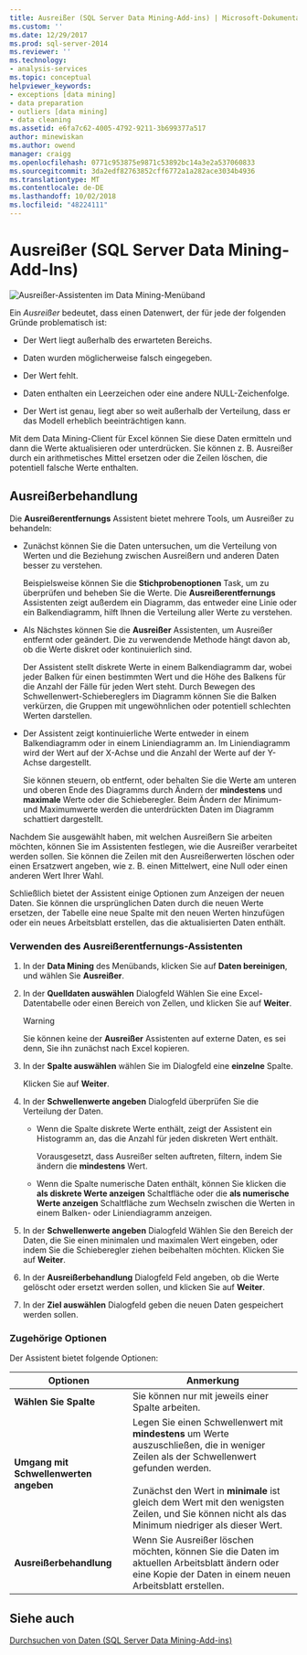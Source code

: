 ```yaml
---
title: Ausreißer (SQL Server Data Mining-Add-ins) | Microsoft-Dokumentation
ms.custom: ''
ms.date: 12/29/2017
ms.prod: sql-server-2014
ms.reviewer: ''
ms.technology:
- analysis-services
ms.topic: conceptual
helpviewer_keywords:
- exceptions [data mining]
- data preparation
- outliers [data mining]
- data cleaning
ms.assetid: e6fa7c62-4005-4792-9211-3b699377a517
author: minewiskan
ms.author: owend
manager: craigg
ms.openlocfilehash: 0771c953875e9871c53892bc14a3e2a537060833
ms.sourcegitcommit: 3da2edf82763852cff6772a1a282ace3034b4936
ms.translationtype: MT
ms.contentlocale: de-DE
ms.lasthandoff: 10/02/2018
ms.locfileid: "48224111"
---
```

# <a name="outliers-sql-server-data-mining-add-ins"></a>Ausreißer (SQL Server Data Mining-Add-Ins)
  ![Ausreißer-Assistenten im Data Mining-Menüband](media/dmc-outliers.gif "Ausreißerentfernungs-Assistenten im Data Mining-Menüband")  
  
 Ein *Ausreißer* bedeutet, dass einen Datenwert, der für jede der folgenden Gründe problematisch ist:  
  
-   Der Wert liegt außerhalb des erwarteten Bereichs.  
  
-   Daten wurden möglicherweise falsch eingegeben.  
  
-   Der Wert fehlt.  
  
-   Daten enthalten ein Leerzeichen oder eine andere NULL-Zeichenfolge.  
  
-   Der Wert ist genau, liegt aber so weit außerhalb der Verteilung, dass er das Modell erheblich beeinträchtigen kann.  
  
 Mit dem Data Mining-Client für Excel können Sie diese Daten ermitteln und dann die Werte aktualisieren oder unterdrücken. Sie können z. B. Ausreißer durch ein arithmetisches Mittel ersetzen oder die Zeilen löschen, die potentiell falsche Werte enthalten.  
  
## <a name="handling-outliers"></a>Ausreißerbehandlung  
 Die **Ausreißerentfernungs** Assistent bietet mehrere Tools, um Ausreißer zu behandeln:  
  
-   Zunächst können Sie die Daten untersuchen, um die Verteilung von Werten und die Beziehung zwischen Ausreißern und anderen Daten besser zu verstehen.  
  
     Beispielsweise können Sie die **Stichprobenoptionen** Task, um zu überprüfen und beheben Sie die Werte. Die **Ausreißerentfernungs** Assistenten zeigt außerdem ein Diagramm, das entweder eine Linie oder ein Balkendiagramm, hilft Ihnen die Verteilung aller Werte zu verstehen.  
  
-   Als Nächstes können Sie die **Ausreißer** Assistenten, um Ausreißer entfernt oder geändert. Die zu verwendende Methode hängt davon ab, ob die Werte diskret oder kontinuierlich sind.  
  
     Der Assistent stellt diskrete Werte in einem Balkendiagramm dar, wobei jeder Balken für einen bestimmten Wert und die Höhe des Balkens für die Anzahl der Fälle für jeden Wert steht. Durch Bewegen des Schwellenwert-Schiebereglers im Diagramm können Sie die Balken verkürzen, die Gruppen mit ungewöhnlichen oder potentiell schlechten Werten darstellen.  
  
-   Der Assistent zeigt kontinuierliche Werte entweder in einem Balkendiagramm oder in einem Liniendiagramm an. Im Liniendiagramm wird der Wert auf der X-Achse und die Anzahl der Werte auf der Y-Achse dargestellt.  
  
     Sie können steuern, ob entfernt, oder behalten Sie die Werte am unteren und oberen Ende des Diagramms durch Ändern der **mindestens** und **maximale** Werte oder die Schieberegler. Beim Ändern der Minimum- und Maximumwerte werden die unterdrückten Daten im Diagramm schattiert dargestellt.  
  
 Nachdem Sie ausgewählt haben, mit welchen Ausreißern Sie arbeiten möchten, können Sie im Assistenten festlegen, wie die Ausreißer verarbeitet werden sollen. Sie können die Zeilen mit den Ausreißerwerten löschen oder einen Ersatzwert angeben, wie z. B. einen Mittelwert, eine Null oder einen anderen Wert Ihrer Wahl.  
  
 Schließlich bietet der Assistent einige Optionen zum Anzeigen der neuen Daten. Sie können die ursprünglichen Daten durch die neuen Werte ersetzen, der Tabelle eine neue Spalte mit den neuen Werten hinzufügen oder ein neues Arbeitsblatt erstellen, das die aktualisierten Daten enthält.  
  
### <a name="using-the-outlier-wizard"></a>Verwenden des Ausreißerentfernungs-Assistenten  
  
1.  In der **Data Mining** des Menübands, klicken Sie auf **Daten bereinigen**, und wählen Sie **Ausreißer**.  
  
2.  In der **Quelldaten auswählen** Dialogfeld Wählen Sie eine Excel-Datentabelle oder einen Bereich von Zellen, und klicken Sie auf **Weiter**.  
  
    > [!WARNING]  
    >  Sie können keine der **Ausreißer** Assistenten auf externe Daten, es sei denn, Sie ihn zunächst nach Excel kopieren.  
  
3.  In der **Spalte auswählen** wählen Sie im Dialogfeld eine **einzelne** Spalte.  
  
     Klicken Sie auf **Weiter**.  
  
4.  In der **Schwellenwerte angeben** Dialogfeld überprüfen Sie die Verteilung der Daten.  
  
    -   Wenn die Spalte diskrete Werte enthält, zeigt der Assistent ein Histogramm an, das die Anzahl für jeden diskreten Wert enthält.  
  
         Vorausgesetzt, dass Ausreißer selten auftreten, filtern, indem Sie ändern die **mindestens** Wert.  
  
    -   Wenn die Spalte numerische Daten enthält, können Sie klicken die **als diskrete Werte anzeigen** Schaltfläche oder die **als numerische Werte anzeigen** Schaltfläche zum Wechseln zwischen die Werten in einem Balken- oder Liniendiagramm anzeigen.  
  
5.  In der **Schwellenwerte angeben** Dialogfeld Wählen Sie den Bereich der Daten, die Sie einen minimalen und maximalen Wert eingeben, oder indem Sie die Schieberegler ziehen beibehalten möchten. Klicken Sie auf **Weiter**.  
  
6.  In der **Ausreißerbehandlung** Dialogfeld Feld angeben, ob die Werte gelöscht oder ersetzt werden sollen, und klicken Sie auf **Weiter**.  
  
7.  In der **Ziel auswählen** Dialogfeld geben die neuen Daten gespeichert werden sollen.  
  
### <a name="related-options"></a>Zugehörige Optionen  
 Der Assistent bietet folgende Optionen:  
  
|**Optionen**|**Anmerkung**|  
|-----------------|-----------------|  
|**Wählen Sie Spalte**|Sie können nur mit jeweils einer Spalte arbeiten.|  
|**Umgang mit Schwellenwerten angeben**|Legen Sie einen Schwellenwert mit **mindestens** um Werte auszuschließen, die in weniger Zeilen als der Schwellenwert gefunden werden.<br /><br /> Zunächst den Wert in **minimale** ist gleich dem Wert mit den wenigsten Zeilen, und Sie können nicht als das Minimum niedriger als dieser Wert.|  
|**Ausreißerbehandlung**|Wenn Sie Ausreißer löschen möchten, können Sie die Daten im aktuellen Arbeitsblatt ändern oder eine Kopie der Daten in einem neuen Arbeitsblatt erstellen.|  
  
## <a name="see-also"></a>Siehe auch  
 [Durchsuchen von Daten &#40;SQL Server Data Mining-Add-ins&#41;](explore-data-sql-server-data-mining-add-ins.md)  
  
  

